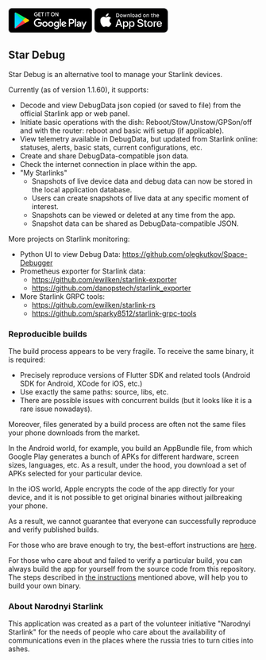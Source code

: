 <a href='https://play.google.com/store/apps/details?id=com.stardebug'><img alt='Get it on Google Play' src='_misc/google-play-badge.png' height='50px'/></a>
<a href='https://apps.apple.com/us/app/star-debug/id6449881082'><img alt='Download on the App Store' src='_misc/appstore-badge.png ' height='50px'/></a>

## Star Debug

Star Debug is an alternative tool to manage your Starlink devices.

Currently (as of version 1.1.60), it supports:
- Decode and view DebugData json copied (or saved to file) from the official Starlink app or web panel.
- Initiate basic operations with the dish: Reboot/Stow/Unstow/GPSon/off and with the router: reboot and basic wifi setup (if applicable).
- View telemetry available in DebugData, but updated from Starlink online: statuses, alerts, basic stats, current configurations, etc.
- Create and share DebugData-compatible json data.
- Check the internet connection in place within the app.
- "My Starlinks"
  - Snapshots of live device data and debug data can now be stored in the local application database.
  - Users can create snapshots of live data at any specific moment of interest.
  - Snapshots can be viewed or deleted at any time from the app.
  - Snapshot data can be shared as DebugData-compatible JSON.

More projects on Starlink monitoring:
- Python UI to view Debug Data: https://github.com/olegkutkov/Space-Debugger
- Prometheus exporter for Starlink data: 
  - https://github.com/ewilken/starlink-exporter
  - https://github.com/danopstech/starlink_exporter
- More Starlink GRPC tools:
  - https://github.com/ewilken/starlink-rs
  - https://github.com/sparky8512/starlink-grpc-tools


### Reproducible builds

The build process appears to be very fragile. To receive the same binary, it is required:
- Precisely reproduce versions of Flutter SDK and related tools (Android SDK for Android, XCode for iOS, etc.)
- Use exactly the same paths: source, libs, etc.
- There are possible issues with concurrent builds (but it looks like it is a rare issue nowadays).

Moreover, files generated by a build process are often not the same files your phone downloads from the market.

In the Android world, for example, you build an AppBundle file, from which Google Play generates a bunch of APKs
for different hardware, screen sizes, languages, etc. 
As a result, under the hood, you download a set of APKs selected for your particular device. 

In the iOS world, Apple encrypts the code of the app directly for your device, and it is not possible 
to get original binaries without jailbreaking your phone. 

As a result, we cannot guarantee that everyone can successfully reproduce and verify published builds.

For those who are brave enough to try, the best-effort instructions are [here](_build/reproducible/reproducible_builds.md).

For those who care about and failed to verify a particular build, 
you can always build the app for yourself from the source code from this repository. 
The steps described in [the instructions](_build/reproducible/reproducible_builds.md) mentioned above, 
will help you to build your own binary. 

### About Narodnyi Starlink

This application was created as a part of the volunteer initiative "Narodnyi Starlink" for the needs of people who care about the availability of communications
even in the places where the russia tries to turn cities into ashes.
